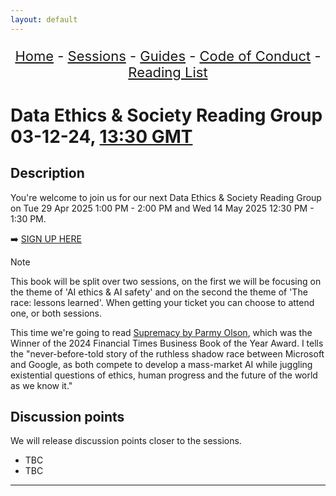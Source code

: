 ```yaml
---
layout: default
---
```


<center>
<p align="center" style="font-size:22px">
<a href="https://data-ethics-and-society.github.io/data-ethics-and-society-reading-group">Home</a> 
- <a href="https://data-ethics-and-society.github.io/data-ethics-and-society-reading-group/SESSIONS.html">Sessions</a> 
- <a href="https://data-ethics-and-society.github.io/data-ethics-and-society-reading-group/Guides/guides.html">Guides</a> 
- <a href="https://data-ethics-and-society.github.io/data-ethics-and-society-reading-group/code-of-conduct.html">Code of Conduct</a> 
- <a href="https://data-ethics-and-society.github.io/data-ethics-and-society-reading-group/READING-LIST.html">Reading List</a>
</p>
</center>

# Data Ethics & Society Reading Group 03-12-24, [13:30 GMT][LINK-TO-TIMEDATE]

<!--
TODO:
- [ ] Change all ALL-CAPS placeholders in this form
- [ ] Add link to the new file in SESSIONS.md
- [ ] Update the main Readme.md with information about the next session.
- [ ] Pull request!
- [ ] Create the shareable event invite and copy and paste this info over
- [ ] Maybe tweet it? #DSEthicsGroup #GovDataScience

Usual time 12:00-13:00
-->

## Description

You're welcome to join us for our next Data Ethics & Society Reading Group on Tue 29 Apr 2025 1:00 PM - 2:00 PM and Wed 14 May 2025 12:30 PM - 1:30 PM. 

➡️ [SIGN UP HERE](https://app.tickettailor.com/events/dataethics/1549481)

>[!NOTE]
>This book will be split over two sessions, on the first we will be focusing on the theme of 'AI ethics & AI safety' and on the second the theme of 'The race: lessons learned'. When getting your ticket you can choose to attend one, or both sessions.

This time we're going to read [Supremacy by Parmy Olson](https://www.panmacmillan.com/authors/parmy-olson/supremacy/9781035038220), which was the Winner of the 2024 Financial Times Business Book of the Year Award. I tells the "never-before-told story of the ruthless shadow race between Microsoft and Google, as both compete to develop a mass-market AI while juggling existential questions of ethics, human progress and the future of the world as we know it."

## Discussion points

We will release discussion points closer to the sessions.

* TBC
* TBC

---

<!--

## Meeting notes

### Who came
Number of people: 

### What did we think?
Notes here!
Shall we email the author? If so, who'll send the email?

-->

[LINK-TO-TIMEDATE]: https://www.timeanddate.com/worldclock/fixedtime.html?msg=Data+Ethics+%26+Society+Reading+Group-+December+2024&iso=20241203T1330&p1=%3A&ah=1E
[SIGN-UP-LINK]: https://buytickets.at/dataethics/1406213/r/github
[LINK-TO-CONTENT]: https://atlantic-books.co.uk/book/the-alignment-problem/
